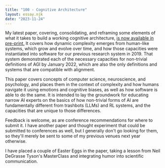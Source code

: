 ```yaml
---
title: "100 - Cognitive Architecture"
layout: essay.njk
date: "2023-11-24"
---
```


My latest paper, covering, consolidating, and reframing some elements of what it takes to build a working cognitive architecture, [is now available in pre-print.](http://dx.doi.org/10.13140/RG.2.2.11390.56641) It covers how dynamic complexity emerges from human-like systems, which grow and evolve over time, and how those capacities were instantiated into software for our previous research system in 2019. That system demonstrated each of the necessary capacities for non-trivial definitions of AGI by January 2022, which are also the only definitions and systems that are compatible with alignment. 

This paper covers concepts of computer science, neuroscience, and psychology, and places them in the context of complexity and how humans navigate it using emotions and cognitive biases, as well as how software is able to do the same. It is intended to lay the groundwork for educating narrow AI experts on the basics of how non-trivial forms of AI are fundamentally different from trashbots (LLMs) and RL systems, and the capacities that are unique to those differences.

Feedback is welcome, as are conference recommendations for where to submit it. I have another paper and thought experiment that could be submitted to conferences as well, but I generally don't go looking for them, so they'll merely be sent to some of my previous venues next year otherwise.

I have placed a couple of Easter Eggs in the paper, taking a lesson from Neil DeGrasse Tyson's MasterClass and integrating humor into scientific communication.